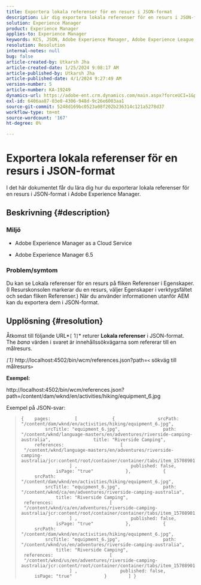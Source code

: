 ```yaml
---
title: Exportera lokala referenser för en resurs i JSON-format
description: Lär dig exportera lokala referenser för en resurs i JSON-format i Adobe Experience Manager
solution: Experience Manager
product: Experience Manager
applies-to: Experience Manager
keywords: KCS, JSON, Adobe Experience Manager, Adobe Experience League, Properties, AEM
resolution: Resolution
internal-notes: null
bug: false
article-created-by: Utkarsh Jha
article-created-date: 1/25/2024 9:08:17 AM
article-published-by: Utkarsh Jha
article-published-date: 4/1/2024 9:27:49 AM
version-number: 5
article-number: KA-19249
dynamics-url: https://adobe-ent.crm.dynamics.com/main.aspx?forceUCI=1&pagetype=entityrecord&etn=knowledgearticle&id=4ccfb441-61bb-ee11-a569-6045bd006b3d
exl-id: 6406aa87-03e0-4306-948d-9c26e6003aa1
source-git-commit: 5248d169bc0523a08f202b236314c121a5278d37
workflow-type: tm+mt
source-wordcount: '167'
ht-degree: 0%

---
```


# Exportera lokala referenser för en resurs i JSON-format


I det här dokumentet får du lära dig hur du exporterar lokala referenser för en resurs i JSON-format i Adobe Experience Manager.

## Beskrivning {#description}


### <b>Miljö</b>

- Adobe Experience Manager as a Cloud Service


- Adobe Experience Manager 6.5


### <b>Problem/symtom</b>

Du kan se Lokala referenser för en resurs på fliken Referenser i Egenskaper. (I Resurskonsolen markerar du en resurs, väljer Egenskaper i verktygsfältet och sedan fliken Referenser.) När du använder informationen utanför AEM kan du exportera dem i JSON-format.


## Upplösning {#resolution}


Åtkomst till följande URL*`[` 1`]`* returer <b>Lokala referenser</b> i JSON-format. The *bana* värden i svaret är innehållssökvägarna som refererar till en målresurs.

*`[`1`]`<b>* </b>http://localhost:4502/bin/wcm/references.json?path=`<` sökväg till målresurs`>`



<b>Exempel:</b>

http://localhost:4502/bin/wcm/references.json?path=/content/dam/wknd/en/activities/hiking/equipment_6.jpg

Exempel på JSON-svar:


> ```
> {    pages:         [             {                srcPath: "/content/dam/wknd/en/activities/hiking/equipment_6.jpg",                srcTitle: "equipment_6.jpg",                path: "/content/wknd/language-masters/en/adventures/riverside-camping-australia",                title: "Riverside Camping",                references:                     [                         "/content/wknd/language-masters/en/adventures/riverside-camping-australia/jcr:content/root/container/container/tabs/item_1570890147607/par0/image/fileReference"                    ] ,                    published: false,                    isPage: "true"            },            {                srcPath: "/content/dam/wknd/en/activities/hiking/equipment_6.jpg",                srcTitle: "equipment_6.jpg",                path: "/content/wknd/ca/en/adventures/riverside-camping-australia",                title: "Riverside Camping",                references:                     [                         "/content/wknd/ca/en/adventures/riverside-camping-australia/jcr:content/root/container/container/tabs/item_1570890147607/par0/image/fileReference"                    ] ,                    published: false,                    isPage: "true"            },            {                srcPath: "/content/dam/wknd/en/activities/hiking/equipment_6.jpg",                srcTitle: "equipment_6.jpg",                path: "/content/wknd/us/en/adventures/riverside-camping-australia",                title: "Riverside Camping",                references:                     [                         "/content/wknd/us/en/adventures/riverside-camping-australia/jcr:content/root/container/container/tabs/item_1570890147607/par0/image/fileReference"                    ] ,                published: false,                isPage: "true"            }        ] }
> ```
